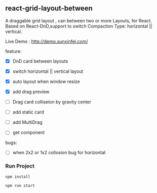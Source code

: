 ## react-grid-layout-between
A draggable grid layout , can between two or more Layouts, for React. 
Based on React-DnD,support to switch Compaction Type: horizontal || vertical.

Live Demo : http://demo.sunxinfei.com/

feature:

- [x] DnD card between layouts

- [x] switch horizontal || vertical layout

- [x] auto layout when window resize

- [x] add drag preview

- [ ] Drag card colliseion by gravity center

- [ ] add static card

- [ ] add MultiDrag

- [ ] get <reac-grid-layout-between /> component

bugs:
- [ ] when 2x2 or 1x2 collosion bug for horizontal
### Run Project
```
npm install
```
```
npm run start
```
